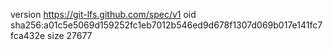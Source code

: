 version https://git-lfs.github.com/spec/v1
oid sha256:a01c5e5069d159252fc1eb7012b546ed9d678f1307d069b017e141fc7fca432e
size 27677
